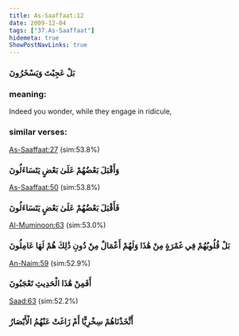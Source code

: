```yaml
---
title: As-Saaffaat:12
date: 2009-12-04
tags: ["37.As-Saaffaat"]
hidemeta: true 
ShowPostNavLinks: true 
---
```

### بَلْ عَجِبْتَ وَيَسْخَرُونَ
### meaning: 
Indeed you wonder, while they engage in ridicule,
### similar verses: 

[As-Saaffaat:27](/37/27) (sim:53.8%)

### وَأَقْبَلَ بَعْضُهُمْ عَلَىٰ بَعْضٍ يَتَسَاءَلُونَ

[As-Saaffaat:50](/37/50) (sim:53.8%)

### فَأَقْبَلَ بَعْضُهُمْ عَلَىٰ بَعْضٍ يَتَسَاءَلُونَ

[Al-Muminoon:63](/23/63) (sim:53.0%)

### بَلْ قُلُوبُهُمْ فِي غَمْرَةٍ مِنْ هَٰذَا وَلَهُمْ أَعْمَالٌ مِنْ دُونِ ذَٰلِكَ هُمْ لَهَا عَامِلُونَ

[An-Najm:59](/53/59) (sim:52.9%)

### أَفَمِنْ هَٰذَا الْحَدِيثِ تَعْجَبُونَ

[Saad:63](/38/63) (sim:52.2%)

### أَتَّخَذْنَاهُمْ سِخْرِيًّا أَمْ زَاغَتْ عَنْهُمُ الْأَبْصَارُ
